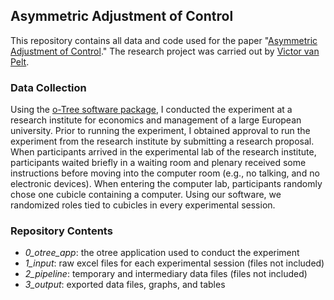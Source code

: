 ## Asymmetric Adjustment of Control 
This repository contains all data and code used for the paper "[Asymmetric Adjustment of Control](https://papers.ssrn.com/sol3/papers.cfm?abstract_id=3507282)."
The research project was carried out by [Victor van Pelt](https://www.victorvanpelt.com).

### Data Collection
Using the [o-Tree software package](https://www.otree.org), I conducted the experiment at a research institute for economics and management of a large European university. Prior to running the experiment, I obtained approval to run the experiment from the research institute by submitting a research proposal. When participants arrived in the experimental lab of the research institute, participants waited briefly in a waiting room and plenary received some instructions before moving into the computer room (e.g., no talking, and no electronic devices). When entering the computer lab, participants randomly chose one cubicle containing a computer. Using our software, we randomized roles tied to cubicles in every experimental session. 

### Repository Contents
- *0_otree_app*: the otree application used to conduct the experiment
- *1_input*: raw excel files for each experimental session (files not included)
- *2_pipeline*: temporary and intermediary data files (files not included)
- *3_output*: exported data files, graphs, and tables
